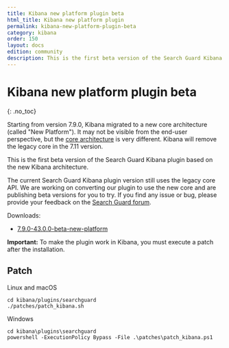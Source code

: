 ```yaml
---
title: Kibana new platform plugin beta
html_title: Kibana new platform plugin
permalink: kibana-new-platform-plugin-beta
category: kibana
order: 150
layout: docs
edition: community
description: This is the first beta version of the Search Guard Kibana plugin running on the Kibana New Platform architecture.
---
```


<!---
Copyright 2020 floragunn GmbH
-->

# Kibana new platform plugin beta
{: .no_toc}

Starting from version 7.9.0, Kibana migrated to a new core architecture (called "New Platform"). It may not be visible from the end-user perspective, but the [core architecture](https://www.elastic.co/blog/introducing-a-new-architecture-for-kibana) is very different. Kibana will remove the legacy core in the 7.11 version.

This is the first beta version of the Search Guard Kibana plugin based on the new Kibana architecture. 

The current Search Guard Kibana plugin version still uses the legacy core API. We are working on converting our plugin to use the new core and are publishing beta versions for you to try. If you find any issue or bug, please provide your feedback on the [Search Guard forum](https://forum.search-guard.com/). 

Downloads:

* [7.9.0-43.0.0-beta-new-platform](https://maven.search-guard.co/search-guard-kibana-plugin-release/com/floragunn/search-guard-kibana-plugin/7.9.0-43.0.0-beta-new-platform/search-guard-kibana-plugin-7.9.0-43.0.0-beta-new-platform.zip)

**Important:** To make the plugin work in Kibana, you must execute a patch after the installation.

## Patch

Linux and macOS

```
cd kibana/plugins/searchguard
./patches/patch_kibana.sh
```

Windows

```
cd kibana\plugins\searchguard
powershell -ExecutionPolicy Bypass -File .\patches\patch_kibana.ps1
```
